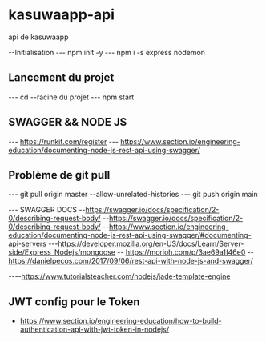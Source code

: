 # kasuwaapp-api
api de kasuwaapp

--Initialisation
--- npm init -y
--- npm i -s express nodemon

## Lancement du projet
--- cd --racine du projet
--- npm start

## SWAGGER && NODE JS

--- https://runkit.com/register
--- https://www.section.io/engineering-education/documenting-node-js-rest-api-using-swagger/

## Problème de git pull

--- git pull origin master --allow-unrelated-histories
--- git push origin main


--- SWAGGER DOCS
--https://swagger.io/docs/specification/2-0/describing-request-body/
--https://swagger.io/docs/specification/2-0/describing-request-body/
--https://www.section.io/engineering-education/documenting-node-js-rest-api-using-swagger/#documenting-api-servers
---https://developer.mozilla.org/en-US/docs/Learn/Server-side/Express_Nodejs/mongoose
-- https://morioh.com/p/3ae69a1f46e0
-- https://danielpecos.com/2017/09/06/rest-api-with-node-js-and-swagger/

----https://www.tutorialsteacher.com/nodejs/jade-template-engine

## JWT config pour le Token
- https://www.section.io/engineering-education/how-to-build-authentication-api-with-jwt-token-in-nodejs/

